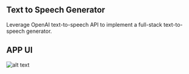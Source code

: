 ## Text to Speech Generator
Leverage OpenAI text-to-speech API to implement a full-stack text-to-speech generator.

## APP UI
![alt text](https://github.com/annemariepeek/Text-to-Speech-Generator/blob/main/readme_img/Screenshot%202024-10-08%20at%2012.00.29%E2%80%AFAM.png)
